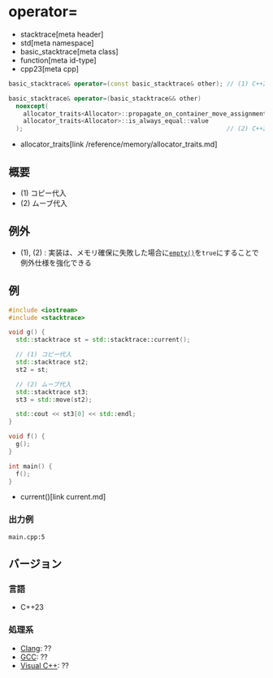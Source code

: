 # operator=
* stacktrace[meta header]
* std[meta namespace]
* basic_stacktrace[meta class]
* function[meta id-type]
* cpp23[meta cpp]

```cpp
basic_stacktrace& operator=(const basic_stacktrace& other); // (1) C++23

basic_stacktrace& operator=(basic_stacktrace&& other)
  noexcept(
    allocator_traits<Allocator>::propagate_on_container_move_assignment::value ||
    allocator_traits<Allocator>::is_always_equal::value
  );                                                        // (2) C++23
```
* allocator_traits[link /reference/memory/allocator_traits.md]

## 概要
- (1) コピー代入
- (2) ムーブ代入


## 例外
- (1), (2) : 実装は、メモリ確保に失敗した場合に[`empty()`](empty.md)を`true`にすることで例外仕様を強化できる


## 例
```cpp example
#include <iostream>
#include <stacktrace>

void g() {
  std::stacktrace st = std::stacktrace::current();

  // (1) コピー代入
  std::stacktrace st2;
  st2 = st;

  // (2) ムーブ代入
  std::stacktrace st3;
  st3 = std::move(st2);

  std::cout << st3[0] << std::endl;
}

void f() {
  g();
}

int main() {
  f();
}
```
* current()[link current.md]

### 出力例
```
main.cpp:5
```


## バージョン
### 言語
- C++23

### 処理系
- [Clang](/implementation.md#clang): ??
- [GCC](/implementation.md#gcc): ??
- [Visual C++](/implementation.md#visual_cpp): ??
